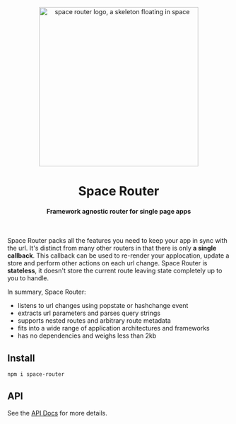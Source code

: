 <p align="center">
  <img width="360" src="https://user-images.githubusercontent.com/324440/138553709-c9fda51d-810f-437d-8ca4-a2d89cb858f7.png" alt="space router logo, a skeleton floating in space" title="space-router">
</p>

<h1 align="center">Space Router</h1>
<h4 align="center">Framework agnostic router for single page apps</h4>
<br />

Space Router packs all the features you need to keep your app in sync with the url. It's distinct from many other routers in that there is only **a single callback**. This callback can be used to re-render your applocation, update a store and perform other actions on each url change. Space Router is **stateless**, it doesn't store the current route leaving state completely up to you to handle.

In summary, Space Router:

- listens to url changes using popstate or hashchange event
- extracts url parameters and parses query strings
- supports nested routes and arbitrary route metadata
- fits into a wide range of application architectures and frameworks
- has no dependencies and weighs less than 2kb

## Install

    npm i space-router

## API

See the [API Docs](https://kidkarolis.github.io/space-router/) for more details.
